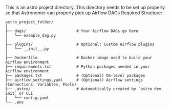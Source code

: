 This is an astro project directory. This directory needs to be set up properly so that Astronomer can properly pick up Airflow DAGs
Required Structure:
```
astro_project_folder/
│
├── dags/                      # Your Airflow DAGs go here
│   └── example_dag.py
│
├── plugins/                   # Optional: Custom Airflow plugins
│   └── __init__.py
│
├── Dockerfile                 # Docker image used to build your Airflow environment
├── requirements.txt           # Python packages needed in your Airflow environment
├── packages.txt               # (Optional) OS-level packages
├── airflow_settings.yaml      # (Optional) Airflow settings (Connections, Variables, Pools)
├── .astro/                    # Automatically created by `astro dev init` or CLI
│   └── config.yaml
└── .env    
```
